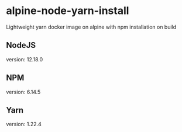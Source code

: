 # alpine-node-yarn-install
Lightweight yarn docker image on alpine with npm installation on build

## NodeJS
version: 12.18.0

## NPM
version: 6.14.5

## Yarn
version: 1.22.4
